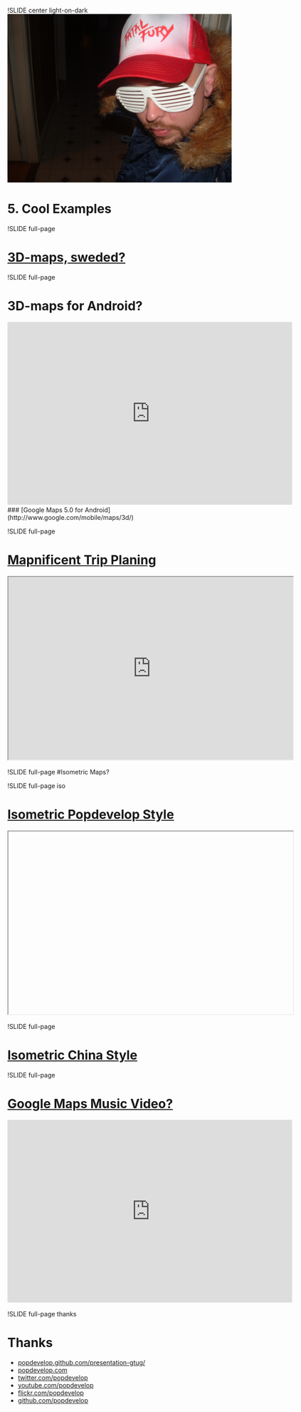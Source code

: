 !SLIDE center light-on-dark
![background](cool.jpg)

# 5. Cool Examples #

!SLIDE full-page

# [3D-maps, sweded?](http://bit.ly/fxBpw0)

!SLIDE full-page

# 3D-maps for Android?
<iframe title="YouTube video player" width="640" height="410"
src="http://www.youtube.com/embed/TAh4yiCzgKw" frameborder="0"
allowfullscreen>
</iframe>
### [Google Maps 5.0 for Android](http://www.google.com/mobile/maps/3d/)

!SLIDE full-page

# [Mapnificent Trip Planing](http://www.mapnificent.net/torino/#/?lat0=45.061105116935906&lng0=7.713054452050756&t0=15)
<iframe title="Mapnificent Trip Planing" width="640" height="410"
src="http://www.mapnificent.net/torino/#/?lat0=45.061105116935906&lng0=7.713054452050756&t0=15"
framborder="0">
</iframe>

!SLIDE full-page
#Isometric Maps?

!SLIDE full-page iso

# [Isometric Popdevelop Style](http://sewa.se/isometric/)
<iframe class="isometric" title="Isometric sewa" width="640" height="410" framborder="0">
</iframe>

<script>
(function() {
  var iso = $('.isometric');
  $('.iso').bind("showoff:show", function() {
    iso.attr('src', "http://sewa.se/isometric");
  });
}());
</script>

!SLIDE full-page

# [Isometric China Style](http://bit.ly/fpzq1Q)

!SLIDE full-page

# [Google Maps Music Video?](http://www.thewildernessdowntown.com/)

<iframe title="YouTube video player" width="640" height="410"
src="http://www.youtube.com/embed/w44cdIOor7E#t=1m5s" frameborder="0"
allowfullscreen>
</iframe>

!SLIDE full-page thanks

# Thanks

* [popdevelop.github.com/presentation-gtug/](http://popdevelop.github.com/presentation-gtug/)
* [popdevelop.com](http://popdevelop.com)
* [twitter.com/popdevelop](http://twitter.com/popdevelop)
* [youtube.com/popdevelop](http://www.youtube.com/popdevelop)
* [flickr.com/popdevelop](http://www.flickr.com/photos/56096350@N02)
* [github.com/popdevelop](http://www.github.com/popdevelop)



